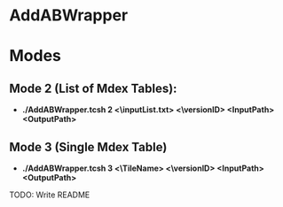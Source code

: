 # AddABWrapper

# Modes
## Mode 2 (List of Mdex Tables):
* __./AddABWrapper.tcsh 2 <\inputList.txt\> <\versionID\> \<InputPath\> \<OutputPath\>__
## Mode 3 (Single Mdex Table)
* __./AddABWrapper.tcsh 3 <\TileName\> <\versionID\> \<InputPath\> \<OutputPath\>__

TODO:
Write README

